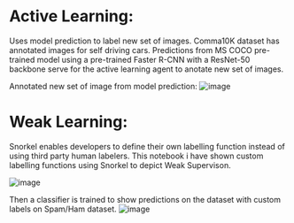 # Active Learning: 
Uses model prediction to label new set of images. Comma10K dataset has annotated images for self driving cars. 
Predictions from MS COCO pre-trained model using a pre-trained Faster R-CNN with a ResNet-50 backbone serve for the active learning agent to anotate new set of images.

Annotated new set of image from model prediction:
![image](https://user-images.githubusercontent.com/10840984/145646333-1cfef0a2-1708-40de-8628-f43daf5d5381.png)

# Weak Learning:
Snorkel enables developers to define their own labelling function instead of using third party human labelers. This notebook i have shown custom labelling functions using Snorkel to depict Weak Supervison.

![image](https://user-images.githubusercontent.com/10840984/145646591-076f1869-4c0b-4021-accc-a7f4251d58ce.png)

Then a classifier is trained to show predictions on the dataset with custom labels on Spam/Ham dataset.
![image](https://user-images.githubusercontent.com/10840984/145646626-d9c0c034-d11b-4f83-8f96-d495f329d4f1.png)
